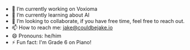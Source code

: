 - 🔭 I’m currently working on Voxioma
- 🌱 I’m currently learning about AI
- 👯 I’m looking to collaborate, if you have free time, feel free to reach out.
- 📫 How to reach me: jake@couldbejake.io
- 😄 Pronouns: he/him
- ⚡ Fun fact: I'm Grade 6 on Piano!
